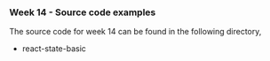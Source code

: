 ### Week 14 - Source code examples

The source code for week 14 can be found in the following directory,

  * react-state-basic
